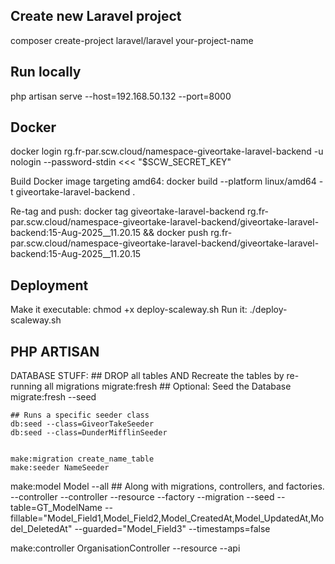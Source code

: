## Create new Laravel project
composer create-project laravel/laravel your-project-name

## Run locally
php artisan serve
    --host=192.168.50.132 --port=8000

## Docker
docker login rg.fr-par.scw.cloud/namespace-giveortake-laravel-backend -u nologin --password-stdin <<< "$SCW_SECRET_KEY"

Build Docker image targeting amd64:
docker build --platform linux/amd64 -t giveortake-laravel-backend .

Re-tag and push:
docker tag giveortake-laravel-backend rg.fr-par.scw.cloud/namespace-giveortake-laravel-backend/giveortake-laravel-backend:15-Aug-2025__11.20.15 && docker push rg.fr-par.scw.cloud/namespace-giveortake-laravel-backend/giveortake-laravel-backend:15-Aug-2025__11.20.15

## Deployment
Make it executable: chmod +x deploy-scaleway.sh
Run it: ./deploy-scaleway.sh

## PHP ARTISAN
DATABASE STUFF:
    ## DROP all tables AND Recreate the tables by re-running all migrations
    migrate:fresh
    ## Optional: Seed the Database
    migrate:fresh --seed

    ## Runs a specific seeder class
    db:seed --class=GiveorTakeSeeder
    db:seed --class=DunderMifflinSeeder


    make:migration create_name_table
    make:seeder NameSeeder

make:model Model
    --all ## Along with migrations, controllers, and factories.
    --controller
    --controller --resource
    --factory
    --migration
    --seed
    --table=GT_ModelName
    --fillable="Model_Field1,Model_Field2,Model_CreatedAt,Model_UpdatedAt,Model_DeletedAt"
    --guarded="Model_Field3"
    --timestamps=false

make:controller OrganisationController --resource --api
